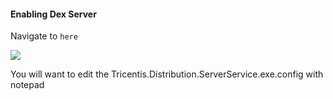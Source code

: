 
#### Enabling Dex Server

Navigate to ```here```

![](Pasted%20image%2020230216121419.png)

You will want to edit the Tricentis.Distribution.ServerService.exe.config with notepad

